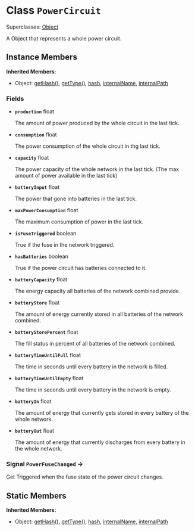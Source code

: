 # Class <code>PowerCircuit</code>

Superclasses: <a href="Object.md">Object</a>

A Object that represents a whole power circuit.
## Instance Members
<b>Inherited Members:</b>
- Object: <a href="Object.md#getHash">getHash()</a>, <a href="Object.md#getType">getType()</a>, <a href="Object.md#hash">hash</a>, <a href="Object.md#internalName">internalName</a>, <a href="Object.md#internalPath">internalPath</a>
### Fields
- <code><b>production</b></code> float

  The amount of power produced by the whole circuit in the last tick.
- <code><b>consumption</b></code> float

  The power consumption of the whole circuit in thg last tick.
- <code><b>capacity</b></code> float

  The power capacity of the whole network in the last tick. (The max amount of power available in the last tick)
- <code><b>batteryInput</b></code> float

  The power that gone into batteries in the last tick.
- <code><b>maxPowerConsumption</b></code> float

  The maximum consumption of power in the last tick.
- <code><b>isFuseTriggered</b></code> boolean

  True if the fuse in the network triggered.
- <code><b>hasBatteries</b></code> boolean

  True if the power circuit has batteries connected to it.
- <code><b>batteryCapacity</b></code> float

  The energy capacity all batteries of the network combined provide.
- <code><b>batteryStore</b></code> float

  The amount of energy currently stored in all batteries of the network combined.
- <code><b>batteryStorePercent</b></code> float

  The fill status in percent of all batteries of the network combined.
- <code><b>batteryTimeUntilFull</b></code> float

  The time in seconds until every battery in the network is filled.
- <code><b>batteryTimeUntilEmpty</b></code> float

  The time in seconds until every battery in the network is empty.
- <code><b>batteryIn</b></code> float

  The amount of energy that currently gets stored in every battery of the whole network.
- <code><b>batteryOut</b></code> float

  The amount of energy that currently discharges from every battery in the whole network.
### Signal <code>PowerFuseChanged</code> → 
Get Triggered when the fuse state of the power circuit changes.

## Static Members
<b>Inherited Members:</b>
- Object: <a href="Object.md#getHash">getHash()</a>, <a href="Object.md#getType">getType()</a>, <a href="Object.md#hash">hash</a>, <a href="Object.md#internalName">internalName</a>, <a href="Object.md#internalPath">internalPath</a>